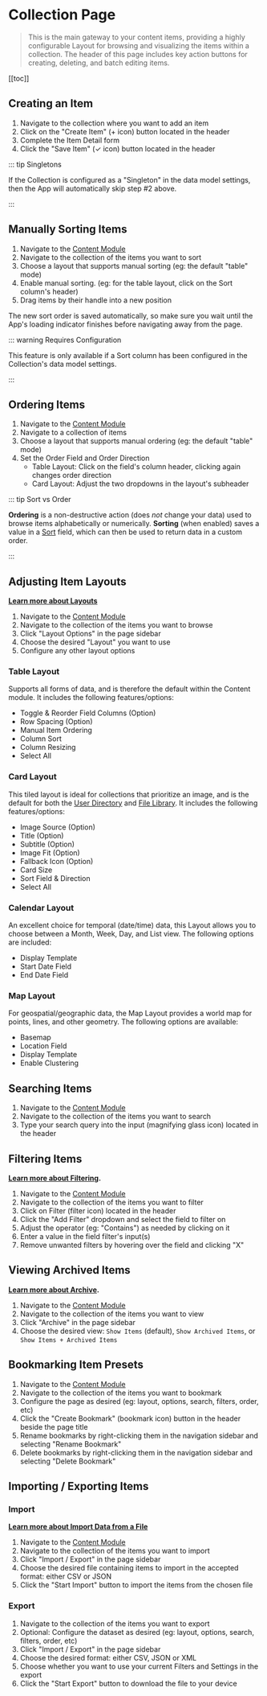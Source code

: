 # Collection Page

> This is the main gateway to your content items, providing a highly configurable Layout for browsing and visualizing
> the items within a collection. The header of this page includes key action buttons for creating, deleting, and batch
> editing items.

[[toc]]

## Creating an Item

1. Navigate to the collection where you want to add an item
2. Click on the "Create Item" (+ icon) button located in the header
3. Complete the Item Detail form
4. Click the "Save Item" (✓ icon) button located in the header

::: tip Singletons

If the Collection is configured as a "Singleton" in the data model settings, then the App will automatically skip step
#2 above.

:::

## Manually Sorting Items

1. Navigate to the [Content Module](/app/overview/#_1-module-bar)
2. Navigate to the collection of the items you want to sort
3. Choose a layout that supports manual sorting (eg: the default "table" mode)
4. Enable manual sorting. (eg: for the table layout, click on the Sort column's header)
5. Drag items by their handle into a new position

The new sort order is saved automatically, so make sure you wait until the App's loading indicator finishes before
navigating away from the page.

::: warning Requires Configuration

This feature is only available if a Sort column has been configured in the Collection's data model settings.

:::

## Ordering Items

1. Navigate to the [Content Module](/app/overview/#_1-module-bar)
2. Navigate to a collection of items
3. Choose a layout that supports manual ordering (eg: the default "table" mode)
4. Set the Order Field and Order Direction
   - Table Layout: Click on the field's column header, clicking again changes order direction
   - Card Layout: Adjust the two dropdowns in the layout's subheader

::: tip Sort vs Order

**Ordering** is a non-destructive action (does _not_ change your data) used to browse items alphabetically or
numerically. **Sorting** (when enabled) saves a value in a [Sort](/reference/query/#sort) field, which can then be used
to return data in a custom order.

:::

## Adjusting Item Layouts

**[Learn more about Layouts](/getting-started/glossary/#layouts)**

1. Navigate to the [Content Module](/app/overview/#_1-module-bar)
2. Navigate to the collection of the items you want to browse
3. Click "Layout Options" in the page sidebar
4. Choose the desired "Layout" you want to use
5. Configure any other layout options

### Table Layout

Supports all forms of data, and is therefore the default within the Content module. It includes the following
features/options:

- Toggle & Reorder Field Columns (Option)
- Row Spacing (Option)
- Manual Item Ordering
- Column Sort
- Column Resizing
- Select All

### Card Layout

This tiled layout is ideal for collections that prioritize an image, and is the default for both the
[User Directory](/app/user-directory/) and [File Library](/reference/files/). It includes the following
features/options:

- Image Source (Option)
- Title (Option)
- Subtitle (Option)
- Image Fit (Option)
- Fallback Icon (Option)
- Card Size
- Sort Field & Direction
- Select All

### Calendar Layout

An excellent choice for temporal (date/time) data, this Layout allows you to choose between a Month, Week, Day, and List
view. The following options are included:

- Display Template
- Start Date Field
- End Date Field

### Map Layout

For geospatial/geographic data, the Map Layout provides a world map for points, lines, and other geometry. The following
options are available:

- Basemap
- Location Field
- Display Template
- Enable Clustering

## Searching Items

1. Navigate to the [Content Module](/app/overview/#_1-module-bar)
2. Navigate to the collection of the items you want to search
3. Type your search query into the input (magnifying glass icon) located in the header

## Filtering Items

**[Learn more about Filtering](/configuration/filter-rules/).**

1. Navigate to the [Content Module](/app/overview/#_1-module-bar)
2. Navigate to the collection of the items you want to filter
3. Click on Filter (filter icon) located in the header
4. Click the "Add Filter" dropdown and select the field to filter on
5. Adjust the operator (eg: "Contains") as needed by clicking on it
6. Enter a value in the field filter's input(s)
7. Remove unwanted filters by hovering over the field and clicking "X"

## Viewing Archived Items

**[Learn more about Archive](/configuration/data-model/#archive).**

1. Navigate to the [Content Module](/app/overview/#_1-module-bar)
2. Navigate to the collection of the items you want to view
3. Click "Archive" in the page sidebar
4. Choose the desired view: `Show Items` (default), `Show Archived Items`, or `Show Items + Archived Items`

## Bookmarking Item Presets

1. Navigate to the [Content Module](/app/overview/#_1-module-bar)
2. Navigate to the collection of the items you want to bookmark
3. Configure the page as desired (eg: layout, options, search, filters, order, etc)
4. Click the "Create Bookmark" (bookmark icon) button in the header beside the page title
5. Rename bookmarks by right-clicking them in the navigation sidebar and selecting "Rename Bookmark"
6. Delete bookmarks by right-clicking them in the navigation sidebar and selecting "Delete Bookmark"

## Importing / Exporting Items

### Import

**[Learn more about Import Data from a File](/reference/system/utilities/#import-data-from-file)**

1. Navigate to the [Content Module](/app/overview/#_1-module-bar)
2. Navigate to the collection of the items you want to import
3. Click "Import / Export" in the page sidebar
4. Choose the desired file containing items to import in the accepted format: either CSV or JSON
5. Click the "Start Import" button to import the items from the chosen file

### Export

1. Navigate to the collection of the items you want to export
2. Optional: Configure the dataset as desired (eg: layout, options, search, filters, order, etc)
3. Click "Import / Export" in the page sidebar
4. Choose the desired format: either CSV, JSON or XML
5. Choose whether you want to use your current Filters and Settings in the export
6. Click the "Start Export" button to download the file to your device

